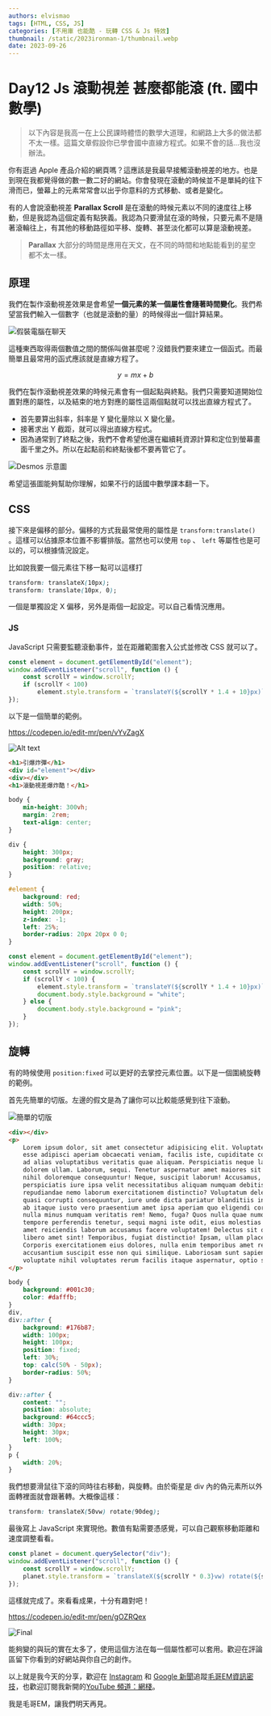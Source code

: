 ```yaml
---
authors: elvismao
tags: [HTML, CSS, JS]
categories: [不用庫 也能酷 - 玩轉 CSS & Js 特效]
thumbnail: /static/2023ironman-1/thumbnail.webp
date: 2023-09-26
---
```


# Day12 Js 滾動視差 甚麼都能滾 (ft. 國中數學)

> 以下內容是我高一在上公民課時體悟的數學大道理，和網路上大多的做法都不太一樣。這篇文章假設你已學會國中直線方程式。如果不會的話…我也沒辦法。

你有逛過 Apple 產品介紹的網頁嗎？這應該是我最早接觸滾動視差的地方。也是到現在我都覺得做的數一數二好的網站。你會發現在滾動的時候並不是單純的往下滑而已，螢幕上的元素常常會以出乎你意料的方式移動、或者是變化。

有的人會說滾動視差 **Parallax Scroll** 是在滾動的時候元素以不同的速度往上移動，但是我認為這個定義有點狹義。我認為只要滑鼠在滾的時候，只要元素不是隨著滾輪往上，有其他的移動路徑如平移、旋轉、甚至淡化都可以算是滾動視差。

> **Parallax** 大部分的時間是應用在天文，在不同的時間和地點能看到的星空都不太一樣。

## 原理

我們在製作滾動視差效果是會希望**一個元素的某一個屬性會隨著時間變化**。我們希望當我們輸入一個數字（也就是滾動的量）的時候得出一個計算結果。

![假裝電腦在聊天](chat.webp)

這種東西取得兩個數值之間的關係叫做甚麼呢？沒錯我們要來建立一個函式。而最簡單且最常用的函式應該就是直線方程了。

$$
y=mx+b
$$

我們在製作滾動視差效果的時候元素會有一個起點與終點。我們只需要知道開始位置對應的屬性，以及結束的地方對應的屬性這兩個點就可以找出直線方程式了。

-   首先要算出斜率，斜率是 Y 變化量除以 X 變化量。
-   接著求出 Y 截距，就可以得出直線方程式。
-   因為通常到了終點之後，我們不會希望他還在繼續耗資源計算和定位到螢幕畫面千里之外。所以在起點前和終點後都不要再管它了。

![Desmos 示意圖](desmos.png)

希望這張圖能夠幫助你理解，如果不行的話國中數學課本翻一下。

## CSS

接下來是偏移的部分。偏移的方式我最常使用的屬性是 `transform:translate()` 。這樣可以佔據原本位置不影響排版。當然也可以使用 `top` 、 `left` 等屬性也是可以的，可以根據情況設定。

比如說我要一個元素往下移一點可以這樣打

```css
transform: translateX(10px);
transform: translate(10px, 0);
```

一個是單獨設定 X 偏移，另外是兩個一起設定。可以自己看情況應用。

### JS

JavaScript 只需要監聽滾動事件，並在距離範圍套入公式並修改 CSS 就可以了。

```js
const element = document.getElementById("element");
window.addEventListener("scroll", function () {
    const scrollY = window.scrollY;
    if (scrollY < 100)
        element.style.transform = `translateY(${scrollY * 1.4 + 10}px)`;
});
```

以下是一個簡單的範例。

https://codepen.io/edit-mr/pen/vYvZagX

![Alt text](boom.gif)

```html
<h1>引爆炸彈</h1>
<div id="element"></div>
<div></div>
<h1>滾動視差爆炸酷！</h1>
```

```css
body {
    min-height: 300vh;
    margin: 2rem;
    text-align: center;
}

div {
    height: 300px;
    background: gray;
    position: relative;
}

#element {
    background: red;
    width: 50%;
    height: 200px;
    z-index: -1;
    left: 25%;
    border-radius: 20px 20px 0 0;
}
```

```js
const element = document.getElementById("element");
window.addEventListener("scroll", function () {
    const scrollY = window.scrollY;
    if (scrollY < 100) {
        element.style.transform = `translateY(${scrollY * 1.4 + 10}px)`;
        document.body.style.background = "white";
    } else {
        document.body.style.background = "pink";
    }
});
```

## 旋轉

有的時候使用 `position:fixed` 可以更好的去掌控元素位置。以下是一個圍繞旋轉的範例。

首先先簡單的切版。左邊的假文是為了讓你可以比較能感覺到往下滾動。

![簡單的切版](layout.webp)

```html
<div></div>
<p>
    Lorem ipsum dolor, sit amet consectetur adipisicing elit. Voluptatem laborum
    esse adipisci aperiam obcaecati veniam, facilis iste, cupiditate corrupti,
    ad alias voluptatibus veritatis quae aliquam. Perspiciatis neque labore
    dolorem ullam. Laborum, sequi. Tenetur aspernatur amet maiores sit possimus,
    nihil doloremque consequuntur! Neque, suscipit laborum! Accusamus, sint
    perspiciatis iure ipsa velit necessitatibus aliquam numquam debitis nisi
    repudiandae nemo laborum exercitationem distinctio? Voluptatum deleniti
    quasi corrupti consequuntur, iure unde dicta pariatur blanditiis in officiis
    ab itaque iusto vero praesentium amet ipsa aperiam quo eligendi corporis
    nulla minus numquam veritatis rem! Nemo, fuga? Quos nulla quae numquam
    tempore perferendis tenetur, sequi magni iste odit, eius molestias sit enim,
    amet reiciendis laborum accusamus facere voluptatem! Delectus sit quia
    libero amet sint! Temporibus, fugiat distinctio! Ipsam, ullam placeat?
    Corporis exercitationem eius dolores, nulla enim temporibus amet repellendus
    accusantium suscipit esse non qui similique. Laboriosam sunt sapiente
    voluptate nihil voluptates rerum facilis itaque aspernatur, optio sint.
</p>
```

```css
body {
    background: #001c30;
    color: #dafffb;
}
div,
div::after {
    background: #176b87;
    width: 100px;
    height: 100px;
    position: fixed;
    left: 30%;
    top: calc(50% - 50px);
    border-radius: 50%;
}

div::after {
    content: "";
    position: absolute;
    background: #64ccc5;
    width: 30px;
    height: 30px;
    left: 100%;
}
p {
    width: 20%;
}
```

我們想要滑鼠往下滾的同時往右移動，與旋轉。由於衛星是 div 內的偽元素所以外面轉裡面就會跟著轉。大概像這樣：

```css
transform: translateX(50vw) rotate(90deg);
```

最後寫上 JavaScript 來實現他。數值有點需要憑感覺，可以自己觀察移動距離和速度調整看看。

```js
const planet = document.querySelector("div");
window.addEventListener("scroll", function () {
    const scrollY = window.scrollY;
    planet.style.transform = `translateX(${scrollY * 0.3}vw) rotate(${scrollY * 3}deg)`;
});
```

這樣就完成了。來看看成果，十分有趣對吧！

https://codepen.io/edit-mr/pen/gOZRQex

![Final](spin.gif)

能夠變的與玩的實在太多了，使用這個方法在每一個屬性都可以套用。歡迎在評論區留下你看到的好網站與你自己的創作。

以上就是我今天的分享，歡迎在 [Instagram](https://www.instagram.com/emtech.cc) 和 [Google 新聞](https://news.google.com/publications/CAAqBwgKMKXLvgswsubVAw?ceid=TW:zh-Hant&oc=3)追蹤[毛哥EM資訊密技](https://emtech.cc/)，也歡迎訂閱我新開的[YouTube 頻道：網棧](https://www.youtube.com/@webpallet)。

我是毛哥EM，讓我們明天再見。
